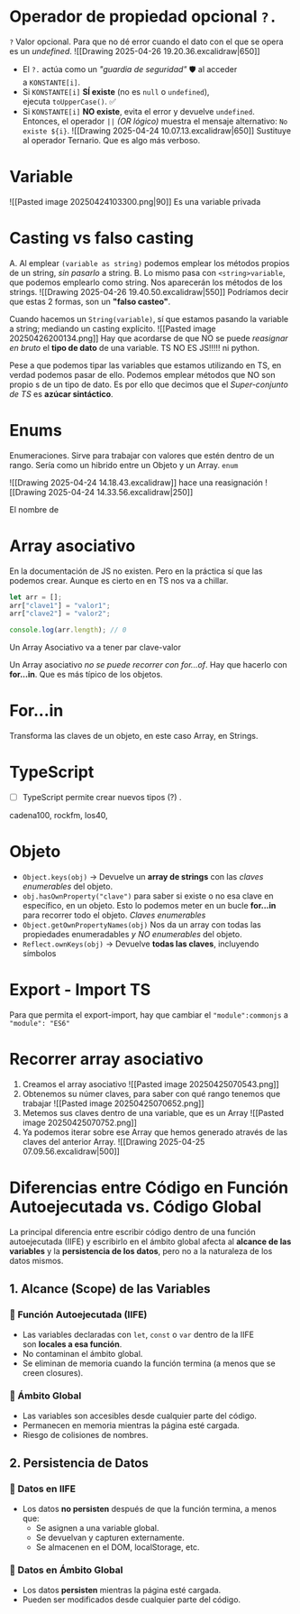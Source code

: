 # Operador de propiedad opcional `?.`
`?` Valor opcional. Para que no dé error cuando el dato con el que se opera es un *undefined*.
![[Drawing 2025-04-26 19.20.36.excalidraw|650]]
- El `?.` actúa como un *"guardia de seguridad"* 🛡️ al acceder a `KONSTANTE[i]`.
- Si `KONSTANTE[i]` **SÍ existe** (no es `null` o `undefined`), ejecuta `toUpperCase()`. ✅
- Si `KONSTANTE[i]` **NO existe**, evita el error y devuelve `undefined`. Entonces, el operador `||` *(OR lógico)* muestra el mensaje alternativo: `No existe ${i}`. 
![[Drawing 2025-04-24 10.07.13.excalidraw|650]]
Sustituye al operador Ternario. Que es algo más verboso.
# Variable
![[Pasted image 20250424103300.png|90]]
Es una variable privada

# Casting vs falso casting
A. Al emplear `(variable as string)` podemos emplear los métodos propios de un string, *sin pasarlo* a string.
B. Lo mismo pasa con `<string>variable`, que podemos emplearlo como string. Nos aparecerán los métodos de los strings.
![[Drawing 2025-04-26 19.40.50.excalidraw|550]]
Podríamos decir que estas 2 formas, son un **"falso casteo"**.

Cuando hacemos un `String(variable)`, sí que estamos pasando la variable a string; mediando un casting explícito.
![[Pasted image 20250426200134.png]]
Hay que acordarse de que NO se puede *reasignar en bruto* el **tipo de dato** de una variable. TS NO ES JS!!!!! ni python.


Pese a que podemos tipar las variables que estamos utilizando en TS, en verdad podemos pasar de ello. Podemos emplear métodos que NO son propio s de un tipo de dato. Es por ello que decimos que el *Super-conjunto de TS* es **azúcar sintáctico**.
# Enums
Enumeraciones. Sirve para trabajar con valores que estén dentro de un rango. Sería como un hibrido entre un Objeto y un Array. `enum`

![[Drawing 2025-04-24 14.18.43.excalidraw]]
hace una reasignación
![[Drawing 2025-04-24 14.33.56.excalidraw|250]]

El nombre de 

# Array asociativo
En la documentación de JS no existen. Pero en la práctica sí que las podemos crear. Aunque es cierto en en TS nos va a chillar.

```js
let arr = [];
arr["clave1"] = "valor1";
arr["clave2"] = "valor2";

console.log(arr.length); // 0
```
Un Array Asociativo va a tener par clave-valor



Un Array asociativo *no se puede recorrer con for...of*. Hay que hacerlo con **for...in**. Que es más típico de los objetos. 

# For...in
Transforma las claves de un objeto, en este caso Array, en Strings.

# TypeScript
- [ ] TypeScript permite crear nuevos tipos (?) . 

cadena100, rockfm, los40, 

# Objeto
- `Object.keys(obj)` → Devuelve un **array de strings** con las *claves enumerables* del objeto.
- `obj.hasOwnProperty("clave")` para saber si existe o no esa clave en específico, en un objeto. Esto lo podemos meter en un bucle **for...in** para recorrer todo el objeto. *Claves enumerables*
- `Object.getOwnPropertyNames(obj)` Nos da un array con todas las propiedades enumeradables *y NO enumerables* del objeto.
- `Reflect.ownKeys(obj)` → Devuelve **todas las claves**, incluyendo símbolos

# Export - Import TS
Para que permita el export-import, hay que cambiar el `"module":commonjs` a `"module": "ES6"`

# Recorrer array asociativo
1. Creamos el array asociativo
	![[Pasted image 20250425070543.png]]
2. Obtenemos su númer claves, para saber con qué rango tenemos que trabajar
	![[Pasted image 20250425070652.png]]
3. Metemos sus claves dentro de una variable, que es un Array
	![[Pasted image 20250425070752.png]]
4. Ya podemos iterar sobre ese Array que hemos generado através de las claves del anterior Array.
	![[Drawing 2025-04-25 07.09.56.excalidraw|500]]

# Diferencias entre Código en Función Autoejecutada vs. Código Global
La principal diferencia entre escribir código dentro de una función autoejecutada (IIFE) y escribirlo en el ámbito global afecta al **alcance de las variables** y la **persistencia de los datos**, pero no a la naturaleza de los datos mismos.
## 1. Alcance (Scope) de las Variables
### 🔹 Función Autoejecutada (IIFE)
- Las variables declaradas con `let`, `const` o `var` dentro de la IIFE son **locales a esa función**.
- No contaminan el ámbito global.
- Se eliminan de memoria cuando la función termina (a menos que se creen closures).
### 🔹 Ámbito Global
- Las variables son accesibles desde cualquier parte del código.
- Permanecen en memoria mientras la página esté cargada.
- Riesgo de colisiones de nombres.
## 2. Persistencia de Datos
### 🔹 Datos en IIFE
- Los datos **no persisten** después de que la función termina, a menos que:
    - Se asignen a una variable global.
    - Se devuelvan y capturen externamente.
    - Se almacenen en el DOM, localStorage, etc.
### 🔹 Datos en Ámbito Global
- Los datos **persisten** mientras la página esté cargada.
- Pueden ser modificados desde cualquier parte del código.